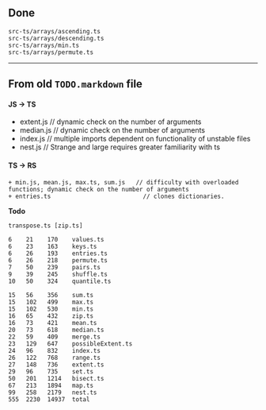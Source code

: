 

## Done

    src-ts/arrays/ascending.ts
    src-ts/arrays/descending.ts
    src-ts/arrays/min.ts
    src-ts/arrays/permute.ts



-----------------------------------------
## From old `TODO.markdown` file

#### JS -> TS

+ extent.js	 // dynamic check on the number of arguments
+ median.js	 // dynamic check on the number of arguments 
+ index.js	 // multiple imports dependent on functionality of unstable files
+ nest.js	   // Strange and large requires greater familiarity with ts


#### TS -> RS 

    + min.js, mean.js, max.ts, sum.js   // difficulty with overloaded functions; dynamic check on the number of arguments
    + entries.ts	                      // clones dictionaries.


**Todo**

    transpose.ts [zip.ts]

    6    21    170    values.ts
    6    23    163    keys.ts
    6    26    193    entries.ts
    6    26    218    permute.ts
    7    50    239    pairs.ts
    9    39    245    shuffle.ts
    10   50    324    quantile.ts

    15   56    356    sum.ts
    15   102   499    max.ts
    15   102   530    min.ts
    16   65    432    zip.ts
    16   73    421    mean.ts
    20   73    618    median.ts
    22   59    409    merge.ts
    23   129   647    possibleExtent.ts
    24   96    832    index.ts
    26   122   768    range.ts
    27   148   736    extent.ts
    29   96    735    set.ts
    50   201   1214   bisect.ts
    67   213   1894   map.ts
    99   258   2179   nest.ts
    555  2230  14937  total

